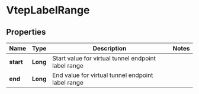 # VtepLabelRange

## Properties
Name | Type | Description | Notes
------------ | ------------- | ------------- | -------------
**start** | **Long** | Start value for virtual tunnel endpoint label range | 
**end** | **Long** | End value for virtual tunnel endpoint label range | 
